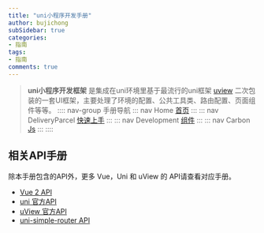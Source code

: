```yaml
---
title: "uni小程序开发手册"
author: bujichong
subSidebar: true
categories:
- 指南
tags:
- 指南
comments: true
---
```

> **uni小程序开发框架**  是集成在uni环境里基于最流行的uni框架 [uview](https://www.uviewui.com/) 二次包装的一套UI框架，主要处理了环境的配置、公共工具类、路由配置、页面组件等等。
:::: nav-group 手册导航
::: nav Home
[首页](../index/)
:::
::: nav DeliveryParcel
[快速上手](../1.base/0.first.md)
:::
::: nav Development
[组件](../2.components/0.first.md)
:::
::: nav Carbon
[Js](../3.js/0.first.md)
:::
::::


## 相关API手册

除本手册包含的API外，更多 Vue，Uni 和 uView 的 API请查看对应手册。

- [Vue 2 API](https://cn.vuejs.org/v2/api/)
- [uni 官方API](https://uniapp.dcloud.io/api/README)
- [uView 官方API](https://www.uviewui.com/)
- [uni-simple-router API](https://hhyang.cn/)

